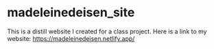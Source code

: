 # madeleinedeisen_site
This is a distill website I created for a class project. Here is a link to my website: https://madeleinedeisen.netlify.app/